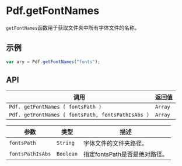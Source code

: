# Pdf.getFontNames

`getFontNames`函数用于获取文件夹中所有字体文件的名称。

## 示例

```javascript
var ary = Pdf.getFontNames("fonts");
```

## API

| 调用 | 返回值 |
|---|---|
| `Pdf. getFontNames ( fontsPath )` | `Array` |
| `Pdf. getFontNames ( fontsPath, fontsPathIsAbs )` | `Array` |

| 参数 | 类型 | 描述 |
|---|---|---|
| `fontsPath` | `String` | 字体文件的文件夹路径。|
| `fontsPathIsAbs` | `Boolean` | 指定fontsPath是否是绝对路径。|

